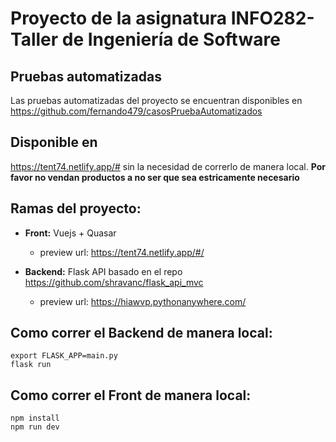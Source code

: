 # Proyecto de la asignatura INFO282-Taller de Ingeniería de Software

## Pruebas automatizadas

Las pruebas automatizadas del proyecto se encuentran disponibles en https://github.com/fernando479/casosPruebaAutomatizados



## Disponible en

https://tent74.netlify.app/# sin la necesidad de correrlo de manera local.
**Por favor no vendan productos a no ser que sea estricamente necesario**




## Ramas del proyecto:

* **Front:** Vuejs + Quasar 
  - preview url: https://tent74.netlify.app/#/

* **Backend:** Flask API basado en el repo https://github.com/shravanc/flask_api_mvc
  - preview url: https://hiawvp.pythonanywhere.com/


## Como correr el Backend de manera local: 

```
export FLASK_APP=main.py
flask run

```

## Como correr el Front de manera local: 

```
npm install
npm run dev
```
